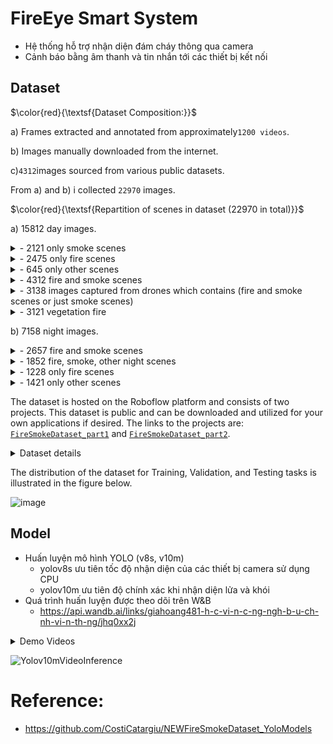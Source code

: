 # FireEye Smart System
- Hệ thống hỗ trợ nhận diện đám cháy thông qua camera
- Cảnh báo bằng âm thanh và tin nhắn tới các thiết bị kết nối

## Dataset

$\color{red}{\textsf{Dataset Composition:}}$
  
  a) Frames extracted and annotated from approximately`1200 videos`.
  
  b) Images manually downloaded from the internet.
       
  c)`4312`images sourced from various public datasets.
  
  From a) and b) i collected `22970` images.
  
$\color{red}{\textsf{Repartition of scenes in dataset (22970 in total)}}$

a) 15812 day images.
<details>
  <summary>- 2121 only smoke scenes</summary>
  
![image](https://github.com/CostiCatargiu/FireSmokeDetection_BestDataset/assets/70476115/83bf5bb8-f660-4ba5-93d7-890d8493ce91)


</details>

<details>
  <summary>- 2475 only fire scenes</summary>
  
  ![image](https://github.com/CostiCatargiu/FireSmokeDetection_BestDataset/assets/70476115/d9d71090-fd7a-446a-a6e2-1f67efb70030)

</details>

<details>

 <summary>- 645 only other scenes</summary>

![image](https://github.com/CostiCatargiu/FireSmokeDetection_BestDataset/assets/70476115/08544060-3068-4ba2-b2cd-045f2551d1d0)


</details>

<details>
  <summary>- 4312 fire and smoke scenes</summary>

  ![image](https://github.com/CostiCatargiu/FireSmokeDetection_BestDataset/assets/70476115/66bb7935-834c-46ab-9fc4-ee8a7dd4401d)


</details>

<details>
  <summary>- 3138 images captured from drones which contains (fire and smoke scenes or just smoke scenes)</summary>
  
![image](https://github.com/CostiCatargiu/FireSmokeDetection_BestDataset/assets/70476115/fd19f3e8-29f3-4c55-81ce-fdfb35685a37)


</details>


<details>
  <summary>- 3121 vegetation fire </summary>

![image](https://github.com/CostiCatargiu/FireSmokeDetection_BestDataset/assets/70476115/60c1e864-aa1d-4181-b9ee-8b3ac7d602de)

</details>

b) 7158 night images.

<details>
  <summary>- 2657 fire and smoke scenes </summary>
  
![image](https://github.com/CostiCatargiu/FireSmokeDetection_BestDataset/assets/70476115/838b715c-0c7f-4866-a78c-0f01efd3d17b)

</details>

<details>
  <summary>- 1852 fire, smoke, other night scenes </summary>
  
![image](https://github.com/CostiCatargiu/FireSmokeDetection_BestDataset/assets/70476115/622b4bc1-e902-4e79-bbdc-84eae0dd6293)


</details>

<details>
  <summary>- 1228 only fire scenes </summary>
  
![image](https://github.com/CostiCatargiu/FireSmokeDetection_BestDataset/assets/70476115/2b96c00b-c1f1-4178-ad96-6e9b4f0f735b)

</details>

<details>
  <summary>- 1421 only other scenes </summary>
  
![image](https://github.com/CostiCatargiu/FireSmokeDetection_BestDataset/assets/70476115/5a1ed23c-c890-45df-b5d4-1596382ab5f9)

</details>


The dataset is hosted on the Roboflow platform and consists of two projects. This dataset is public and can be downloaded and utilized for your own applications if desired. The links to the projects are: [`FireSmokeDataset_part1`](https://universe.roboflow.com/catargiuconstantin/firesmokedataset/dataset/2) and [`FireSmokeDataset_part2`](https://universe.roboflow.com/catargiuconstantin2/firesmokenewdataset/dataset/1).

<details>
  <summary>Dataset details</summary>


`FireSmokeDataset_part1`
![image](https://github.com/CostiCatargiu/FireSmokeDetection_BestDataset/assets/70476115/82d91027-216f-4f9c-ada6-41c4431cc51b)

`FireSmokeDataset_part2`
![image](https://github.com/CostiCatargiu/FireSmokeDetection_BestDataset/assets/70476115/adb582b8-6d95-4fc3-9f66-855ca31b4742)

</details>

The distribution of the dataset for Training, Validation, and Testing tasks is illustrated in the figure below.

![image](https://github.com/CostiCatargiu/NEWFireSmokeDataset_YoloModels/assets/70476115/e4bf539d-6cfc-4f45-bdbe-c9bc85480477)


## Model
- Huấn luyện mô hình YOLO (v8s, v10m)
  - yolov8s ưu tiên tốc độ nhận diện của các thiết bị camera sử dụng CPU
  - yolov10m ưu tiên độ chính xác khi nhận diện lửa và khói
- Quá trình huấn luyện được theo dõi trên W&B
  - https://api.wandb.ai/links/giahoang481-h-c-vi-n-c-ng-ngh-b-u-ch-nh-vi-n-th-ng/jhq0xx2j

<details>
  <summary>Demo Videos</summary>

https://github.com/HoangLayor/FireEye-Smart-System/blob/main/results/v2.0/video.gif

</details>

![Yolov10mVideoInference](https://github.com/HoangLayor/FireEye-Smart-System/blob/main/results/v2.0/video.gif)

# Reference:
- https://github.com/CostiCatargiu/NEWFireSmokeDataset_YoloModels
